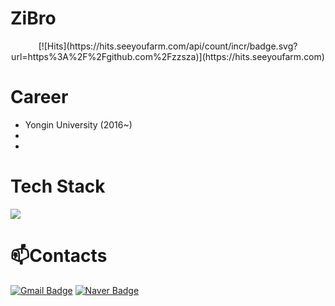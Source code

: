 # ZiBro
<div align=center>
  [![Hits](https://hits.seeyoufarm.com/api/count/incr/badge.svg?url=https%3A%2F%2Fgithub.com%2Fzzsza)](https://hits.seeyoufarm.com) 
  </div>

# Career
  - Yongin University (2016~)
  - 
  - 

# Tech Stack

  <img src="https://img.shields.io/badge/Android-3DDC84?style=flat-square&logo=Android&logoColor=white"/>
  
# 📫Contacts
[![Gmail Badge](https://img.shields.io/badge/Gmail-d14836?style=flat-square&logo=Gmail&logoColor=white&link=mailto:jgh6272@gmail.com)](mailto:jgh6272@gmail.com)
[![Naver Badge](https://img.shields.io/badge/Naver-#03C75A?style=flat-square&logo=Naver&logoColor=white&link=mailto:jgh6272@naver.com)](mailto:jgh6272@naver.com)




<!-- 아이콘 주석
- 🔭 I’m currently working on ...
- 🌱 I’m currently learning ...
- 👯 I’m looking to collaborate on ...
- 🤔 I’m looking for help with ...
- 💬 Ask me about ...
- 📫 How to reach me: ...
- 😄 Pronouns: ...
- ⚡ Fun fact: ...
-->
